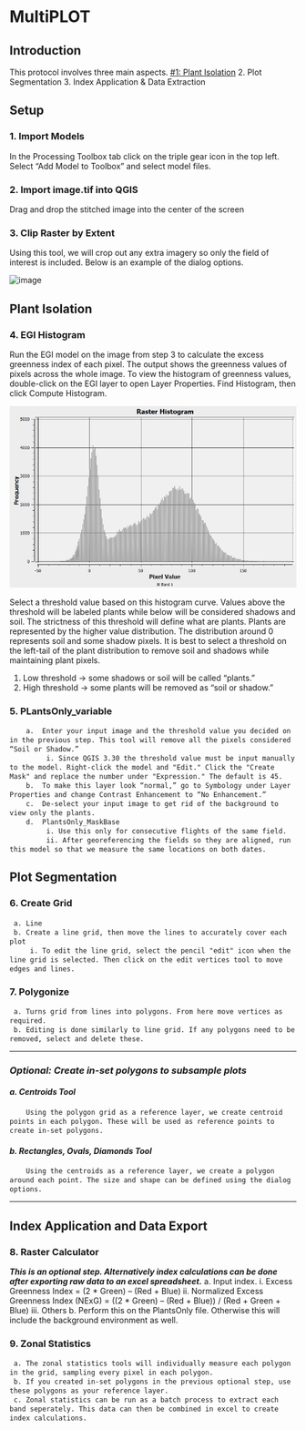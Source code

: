 # MultiPLOT

## Introduction

This protocol involves three main aspects.
[#1: Plant Isolation](#p1) 
2. Plot Segmentation
3. Index Application & Data Extraction


## Setup

### 1. Import Models

In the Processing Toolbox tab click on the triple gear icon in the top left. Select “Add Model to Toolbox” and select model files.

### 2.	Import image.tif into QGIS

Drag and drop the stitched image into the center of the screen


### 3. Clip Raster by Extent

Using this tool, we will crop out any extra imagery so only the field of interest is included. Below is an example of the dialog options. 

![image](https://user-images.githubusercontent.com/13274399/205352656-54bc59a0-cf61-4ceb-b096-5e779d8bbc0b.png)


## Plant Isolation

### 4. EGI Histogram

Run the EGI model on the image from step 3 to calculate the excess greenness index of each pixel. 
The output shows the greenness values of pixels across the whole image.
To view the histogram of greenness values, double-click on the EGI layer to open Layer Properties. Find Histogram, then click Compute Histogram.

![Alt text](https://github.com/erikthekillian/multiPLI/blob/main/hist.jpg)

Select a threshold value based on this histogram curve. Values above the threshold will be labeled plants while below will be considered shadows and soil. The strictness of this threshold will define what are plants. Plants are represented by the higher value distribution. The distribution around 0 represents soil and some shadow pixels. It is best to select a threshold on the left-tail of the plant distribution to remove soil and shadows while maintaining plant pixels.   
 
1. Low threshold -> some shadows or soil will be called “plants.”
2. High threshold -> some plants will be removed as “soil or shadow.”

### 5. PLantsOnly_variable
        a.	Enter your input image and the threshold value you decided on in the previous step. This tool will remove all the pixels considered “Soil or Shadow.”
             i. Since QGIS 3.30 the threshold value must be input manually to the model. Right-click the model and "Edit." Click the "Create Mask" and replace the number under "Expression." The default is 45. 
        b.	To make this layer look “normal,” go to Symbology under Layer Properties and change Contrast Enhancement to “No Enhancement.”
        c.	De-select your input image to get rid of the background to view only the plants. 
        d.	PlantsOnly_MaskBase
             i. Use this only for consecutive flights of the same field. 
             ii. After georeferencing the fields so they are aligned, run this model so that we measure the same locations on both dates.

## Plot Segmentation

### 6. Create Grid

     a. Line
     b. Create a line grid, then move the lines to accurately cover each plot
         i. To edit the line grid, select the pencil "edit" icon when the line grid is selected. Then click on the edit vertices tool to move edges and lines. 

### 7. Polygonize
     a. Turns grid from lines into polygons. From here move vertices as required.
     b. Editing is done similarly to line grid. If any polygons need to be removed, select and delete these. 


***

### _Optional: Create in-set polygons to subsample plots_

#### _a. Centroids Tool_
        Using the polygon grid as a reference layer, we create centroid points in each polygon. These will be used as reference points to create in-set polygons. 

#### _b. Rectangles, Ovals, Diamonds Tool_
        Using the centroids as a reference layer, we create a polygon around each point. The size and shape can be defined using the dialog options. 

***

## Index Application and Data Export

### 8. Raster Calculator
***This is an optional step. Alternatively index calculations can be done after exporting raw data to an excel spreadsheet.***
     a. Input index.
          i. Excess Greenness Index = (2 * Green) – (Red + Blue)
          ii. Normalized Excess Greenness Index (NExG) = ((2 * Green) – (Red + Blue)) / (Red + Green + Blue)
          iii. Others
     b. Perform this on the PlantsOnly file. Otherwise this will include the background environment as well. 
     

### 9. Zonal Statistics
     a. The zonal statistics tools will individually measure each polygon in the grid, sampling every pixel in each polygon.
     b. If you created in-set polygons in the previous optional step, use these polygons as your reference layer. 
     c. Zonal statistics can be run as a batch process to extract each band seperately. This data can then be combined in excel to create index calculations. 
